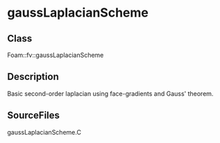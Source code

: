 # gaussLaplacianScheme 
## Class
Foam::fv::gaussLaplacianScheme

## Description
Basic second-order laplacian using face-gradients and Gauss' theorem.

## SourceFiles
gaussLaplacianScheme.C

